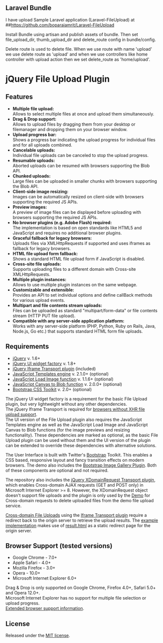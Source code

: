 ## Laravel Bundle

I have upload Sample Laravel application (Laravel-FileUpload) at ##https://github.com/boparaiamrit/Laravel-FileUpload

Install Bundle using artisan and publish assets of bundle. Then set file_upload_dir, thumb_upload_dir and delete_route config
in bundle/config.

Delete route is used to delete file. When we use route with name 'upload' we use delete route as 'upload' and when we use controllers
like home controller with upload action then we set delete_route as 'home/upload'.

# jQuery File Upload Plugin

## Features
* **Multiple file upload:**  
  Allows to select multiple files at once and upload them simultaneously.
* **Drag & Drop support:**  
  Allows to upload files by dragging them from your desktop or filemanager and dropping them on your browser window.
* **Upload progress bar:**  
  Shows a progress bar indicating the upload progress for individual files and for all uploads combined.
* **Cancelable uploads:**  
  Individual file uploads can be canceled to stop the upload progress.
* **Resumable uploads:**  
  Aborted uploads can be resumed with browsers supporting the Blob API.
* **Chunked uploads:**  
  Large files can be uploaded in smaller chunks with browsers supporting the Blob API.
* **Client-side image resizing:**  
  Images can be automatically resized on client-side with browsers supporting the required JS APIs.
* **Preview images:**  
  A preview of image files can be displayed before uploading with browsers supporting the required JS APIs.
* **No browser plugins (e.g. Adobe Flash) required:**  
  The implementation is based on open standards like HTML5 and JavaScript and requires no additional browser plugins.
* **Graceful fallback for legacy browsers:**  
  Uploads files via XMLHttpRequests if supported and uses iframes as fallback for legacy browsers.
* **HTML file upload form fallback:**  
  Shows a standard HTML file upload form if JavaScript is disabled.
* **Cross-site file uploads:**  
  Supports uploading files to a different domain with Cross-site XMLHttpRequests.
* **Multiple plugin instances:**  
  Allows to use multiple plugin instances on the same webpage.
* **Customizable and extensible:**  
  Provides an API to set individual options and define callBack methods for various upload events.
* **Multipart and file contents stream uploads:**  
  Files can be uploaded as standard "multipart/form-data" or file contents stream (HTTP PUT file upload).
* **Compatible with any server-side application platform:**  
  Works with any server-side platform (PHP, Python, Ruby on Rails, Java, Node.js, Go etc.) that supports standard HTML form file uploads.

## Requirements
* [jQuery](http://jquery.com/) v. 1.6+
* [jQuery UI widget factory](http://wiki.jqueryui.com/w/page/12138135/Widget%20factory) v. 1.8+
* [jQuery Iframe Transport plugin](https://github.com/blueimp/jQuery-File-Upload/blob/master/jquery.iframe-transport.js) (included)
* [JavaScript Templates engine](https://github.com/blueimp/JavaScript-Templates) v. 2.1.0+ (optional)
* [JavaScript Load Image function](https://github.com/blueimp/JavaScript-Load-Image) v. 1.1.6+ (optional)
* [JavaScript Canvas to Blob function](https://github.com/blueimp/JavaScript-Canvas-to-Blob) v. 2.0.0+ (optional)
* [Bootstrap CSS Toolkit](https://github.com/twitter/bootstrap/) v. 2.0+ (optional)

The jQuery UI widget factory is a requirement for the basic File Upload plugin, but very lightweight without any other dependencies.  
The jQuery Iframe Transport is required for [browsers without XHR file upload support](https://github.com/blueimp/jQuery-File-Upload/wiki/Browser-support).  
The UI version of the File Upload plugin also requires the JavaScript Templates engine as well as the JavaScript Load Image and JavaScript Canvas to Blob functions (for the image previews and resizing functionality). These dependencies are marked as optional, as the basic File Upload plugin can be used without them and the UI version of the plugin can be extended to override these dependencies with alternative solutions.

The User Interface is built with Twitter's [Bootstrap](https://github.com/twitter/bootstrap/) Toolkit. This enables a CSS based, responsive layout and fancy transition effects on modern browsers. The demo also includes the [Bootstrap Image Gallery Plugin](https://github.com/blueimp/Bootstrap-Image-Gallery). Both of these components are optional and not required.

The repository also includes the [jQuery XDomainRequest Transport plugin](https://github.com/blueimp/jQuery-File-Upload/blob/master/js/cors/jquery.xdr-transport.js), which enables Cross-domain AJAX requests (GET and POST only) in Microsoft Internet Explorer >= 8. However, the XDomainRequest object doesn't support file uploads and the plugin is only used by the [Demo](http://blueimp.github.com/jQuery-File-Upload/) for Cross-domain requests to delete uploaded files from the demo file upload service.

[Cross-domain File Uploads](https://github.com/blueimp/jQuery-File-Upload/wiki/Cross-domain-uploads) using the [Iframe Transport plugin](https://github.com/blueimp/jQuery-File-Upload/blob/master/js/jquery.iframe-transport.js) require a redirect back to the origin server to retrieve the upload results. The [example implementation](https://github.com/blueimp/jQuery-File-Upload/blob/master/js/main.js) makes use of [result.html](https://github.com/blueimp/jQuery-File-Upload/blob/master/cors/result.html) as a static redirect page for the origin server.

## Browser Support (tested versions)
* Google Chrome - 7.0+
* Apple Safari - 4.0+
* Mozilla Firefox - 3.0+
* Opera - 10.0+
* Microsoft Internet Explorer 6.0+

Drag & Drop is only supported on Google Chrome, Firefox 4.0+, Safari 5.0+ and Opera 12.0+.  
Microsoft Internet Explorer has no support for multiple file selection or upload progress.  
[Extended browser support information](https://github.com/blueimp/jQuery-File-Upload/wiki/Browser-support).

## License
Released under the [MIT license](http://www.opensource.org/licenses/MIT).
